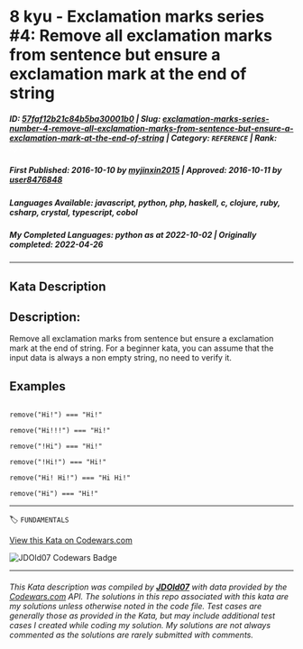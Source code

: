 # 8 kyu - Exclamation marks series #4: Remove all exclamation marks from sentence but ensure a exclamation mark at the end of string

##### **ID**: [57faf12b21c84b5ba30001b0](https://www.codewars.com/kata/57faf12b21c84b5ba30001b0) | **Slug**: [exclamation-marks-series-number-4-remove-all-exclamation-marks-from-sentence-but-ensure-a-exclamation-mark-at-the-end-of-string](https://www.codewars.com/kata/57faf12b21c84b5ba30001b0) | **Category**: `REFERENCE` | **Rank**: <span style="color:white">8 kyu</span>

##### **First Published**: 2016-10-10 ***by*** [myjinxin2015](https://www.codewars.com/users/myjinxin2015) | **Approved**: 2016-10-11 ***by*** [user8476848](https://www.codewars.com/users/user8476848)

##### **Languages Available**: javascript, python, php, haskell, c, clojure, ruby, csharp, crystal, typescript, cobol

##### **My Completed Languages**: python ***as at*** 2022-10-02 | **Originally completed**: 2022-04-26

---

## Kata Description


## Description:



Remove all exclamation marks from sentence but ensure a exclamation mark at the end of string. For a beginner kata, you can assume that the input data is always a non empty string, no need to verify it.



## Examples



```

remove("Hi!") === "Hi!"

remove("Hi!!!") === "Hi!"

remove("!Hi") === "Hi!"

remove("!Hi!") === "Hi!"

remove("Hi! Hi!") === "Hi Hi!"

remove("Hi") === "Hi!"

```



---


🏷 `FUNDAMENTALS`


[View this Kata on Codewars.com](https://www.codewars.com/kata/57faf12b21c84b5ba30001b0)

![](https://www.codewars.com/users/jdold07/badges/large "JDOld07 Codewars Badge")

---

###### *This Kata description was compiled by [**JDOld07**](https://tpstech.dev) with data provided by the [Codewars.com](https://www.codewars.com) API.  The solutions in this repo associated with this kata are my solutions unless otherwise noted in the code file.  Test cases are generally those as provided in the Kata, but may include additional test cases I created while coding my solution.  My solutions are not always commented as the solutions are rarely submitted with comments.*
